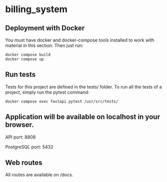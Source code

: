 # billing_system

## Deployment with Docker
You must have docker and docker-compose tools installed to work with material in this section. Then just run:
```
docker compose build
docker compose up
```
## Run tests
Tests for this project are defined in the tests/ folder.
To run all the tests of a project, simply run the pytest command:
```
docker compose exec fastapi pytest /usr/src/tests/
```
## Application will be available on localhost in your browser.

API port: 8808

PostgreSQL port: 5432

## Web routes
All routes are available on /docs.
